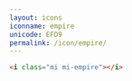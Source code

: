 ```yaml
---
layout: icons
iconname: empire
unicode: EFD9
permalink: /icon/empire/
---
```


``` html
<i class="mi mi-empire"></i>
```
